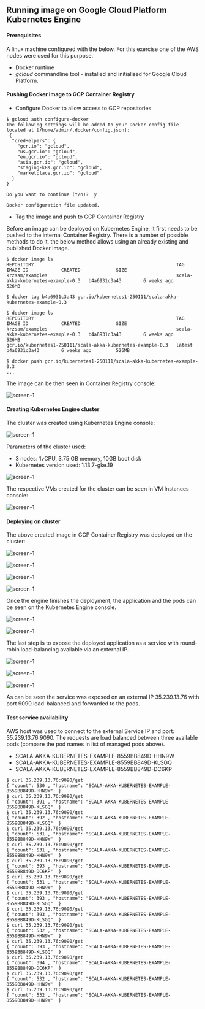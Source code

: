 ## Running image on Google Cloud Platform Kubernetes Engine

#### Prerequisites

A linux machine configured with the below. For this exercise one of the AWS nodes were used for this purpose.
* Docker runtime
* *gcloud* commandline tool - installed and initialised for Google Cloud Platform.

#### Pushing Docker image to GCP Container Registry

* Configure Docker to allow access to GCP repositories

```
$ gcloud auth configure-docker
The following settings will be added to your Docker config file
located at [/home/admin/.docker/config.json]:
 {
  "credHelpers": {
    "gcr.io": "gcloud",
    "us.gcr.io": "gcloud",
    "eu.gcr.io": "gcloud",
    "asia.gcr.io": "gcloud",
    "staging-k8s.gcr.io": "gcloud",
    "marketplace.gcr.io": "gcloud"
  }
}

Do you want to continue (Y/n)?  y

Docker configuration file updated.
```

* Tag the image and push to GCP Container Registry

Before an image can be deployed on Kubernetes Engine, it first needs to be pushed to the internal Container Registry. There is a number
of possible methods to do it, the below method allows using an already existing and published Docker image. 

```
$ docker image ls
REPOSITORY                                                    TAG                                 IMAGE ID            CREATED             SIZE
krzsam/examples                                               scala-akka-kubernetes-example-0.3   b4a6931c3a43        6 weeks ago         526MB

$ docker tag b4a6931c3a43 gcr.io/kubernetes1-250111/scala-akka-kubernetes-example-0.3

$ docker image ls
REPOSITORY                                                    TAG                                 IMAGE ID            CREATED             SIZE
krzsam/examples                                               scala-akka-kubernetes-example-0.3   b4a6931c3a43        6 weeks ago         526MB
gcr.io/kubernetes1-250111/scala-akka-kubernetes-example-0.3   latest                              b4a6931c3a43        6 weeks ago         526MB

$ docker push gcr.io/kubernetes1-250111/scala-akka-kubernetes-example-0.3
...
```

The image can be then seen in Container Registry console:

![screen-1](img/screen-5.png)

#### Creating Kubernetes Engine cluster

The cluster was created using Kubernetes Engine console:

![screen-1](img/screen-1.png)

Parameters of the cluster used:
* 3 nodes: 1vCPU, 3.75 GB memory, 10GB boot disk
* Kubernetes version used: 1.13.7-gke.19

![screen-1](img/screen-2.png)

The respective VMs created for the cluster can be seen in VM Instances console:

![screen-1](img/screen-3.png)

#### Deploying on cluster

The above created image in GCP Container Registry was deployed on the cluster:

![screen-1](img/screen-4.png)

![screen-1](img/screen-6.png)

![screen-1](img/screen-7.png)

![screen-1](img/screen-8.png)

Once the engine finishes the deployment, the application and the pods can be seen on the Kubernetes Engine console.

![screen-1](img/screen-9.png)

![screen-1](img/screen-10.png)

The last step is to expose the deployed application as a service with round-robin load-balancing available via an external IP.

![screen-1](img/screen-11.png)

![screen-1](img/screen-12.png)

![screen-1](img/screen-13.png)

As can be seen the service was exposed on an external IP 35.239.13.76 with port 9090 load-balanced and forwarded to the pods.

#### Test service availability

AWS host was used to connect to the external Service IP and port: 35.239.13.76:9090. The requests are load balanced between three available pods
(compare the pod names in list of managed pods above).
* SCALA-AKKA-KUBERNETES-EXAMPLE-8559BB849D-HHN9W
* SCALA-AKKA-KUBERNETES-EXAMPLE-8559BB849D-KLSGQ
* SCALA-AKKA-KUBERNETES-EXAMPLE-8559BB849D-DC6KP

```
$ curl 35.239.13.76:9090/get
{ "count": 530 , "hostname": "SCALA-AKKA-KUBERNETES-EXAMPLE-8559BB849D-HHN9W"  }
$ curl 35.239.13.76:9090/get
{ "count": 391 , "hostname": "SCALA-AKKA-KUBERNETES-EXAMPLE-8559BB849D-KLSGQ"  }
$ curl 35.239.13.76:9090/get
{ "count": 392 , "hostname": "SCALA-AKKA-KUBERNETES-EXAMPLE-8559BB849D-KLSGQ"  }
$ curl 35.239.13.76:9090/get
{ "count": 531 , "hostname": "SCALA-AKKA-KUBERNETES-EXAMPLE-8559BB849D-HHN9W"  }
$ curl 35.239.13.76:9090/get
{ "count": 531 , "hostname": "SCALA-AKKA-KUBERNETES-EXAMPLE-8559BB849D-HHN9W"  }
$ curl 35.239.13.76:9090/get
{ "count": 393 , "hostname": "SCALA-AKKA-KUBERNETES-EXAMPLE-8559BB849D-DC6KP"  }
$ curl 35.239.13.76:9090/get
{ "count": 531 , "hostname": "SCALA-AKKA-KUBERNETES-EXAMPLE-8559BB849D-HHN9W"  }
$ curl 35.239.13.76:9090/get
{ "count": 393 , "hostname": "SCALA-AKKA-KUBERNETES-EXAMPLE-8559BB849D-KLSGQ"  }
$ curl 35.239.13.76:9090/get
{ "count": 393 , "hostname": "SCALA-AKKA-KUBERNETES-EXAMPLE-8559BB849D-KLSGQ"  }
$ curl 35.239.13.76:9090/get
{ "count": 532 , "hostname": "SCALA-AKKA-KUBERNETES-EXAMPLE-8559BB849D-HHN9W"  }
$ curl 35.239.13.76:9090/get
{ "count": 393 , "hostname": "SCALA-AKKA-KUBERNETES-EXAMPLE-8559BB849D-KLSGQ"  }
$ curl 35.239.13.76:9090/get
{ "count": 394 , "hostname": "SCALA-AKKA-KUBERNETES-EXAMPLE-8559BB849D-DC6KP"  }
$ curl 35.239.13.76:9090/get
{ "count": 532 , "hostname": "SCALA-AKKA-KUBERNETES-EXAMPLE-8559BB849D-HHN9W"  }
$ curl 35.239.13.76:9090/get
{ "count": 532 , "hostname": "SCALA-AKKA-KUBERNETES-EXAMPLE-8559BB849D-HHN9W"  }
```


